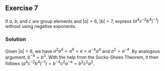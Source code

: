 ## Exercise 7
If $a$, $b$, and $c$ are group elements and $|a|=6$, $|b| = 7$, express $(a^4c^{-2}b^4)^{-1})$ without using negative exponents.

### Solution
Given $|a| = 6$, we have $a^2a^4 = a^6 = e = a^{-4}a^4$ and $a^2 = a^{-4}$. By analogous argument, $b^{-4} = b^3$. With the help from the Socks-Shoes Theorem, it then follows $(a^4c^{-2}b^4)^{-1}) = b^{-4}c^2a^{-4} = b^3c^2a^2$.

